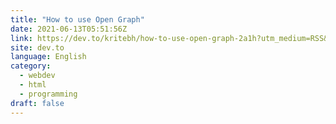 ```yaml
---
title: "How to use Open Graph"
date: 2021-06-13T05:51:56Z
link: https://dev.to/kritebh/how-to-use-open-graph-2a1h?utm_medium=RSS&utm_source=news.12bit.vn
site: dev.to
language: English
category:
  - webdev
  - html
  - programming
draft: false
---
```

